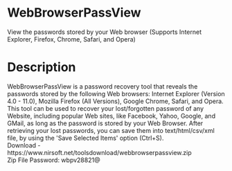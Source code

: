 <h1>WebBrowserPassView</h1>View the passwords stored by your Web browser (Supports Internet Explorer, Firefox, Chrome, Safari, and Opera)
<br>
<h1>Description</h1>
WebBrowserPassView is a password recovery tool that reveals the passwords stored by the following Web browsers: Internet Explorer (Version 4.0 - 11.0), Mozilla Firefox (All Versions), Google Chrome, Safari, and Opera. This tool can be used to recover your lost/forgotten password of any Website, including popular Web sites, like Facebook, Yahoo, Google, and GMail, as long as the password is stored by your Web Browser.
After retrieving your lost passwords, you can save them into text/html/csv/xml file, by using the 'Save Selected Items' option (Ctrl+S).
<br>
Download - https://www.nirsoft.net/toolsdownload/webbrowserpassview.zip
<br>
Zip File Password: wbpv28821@
